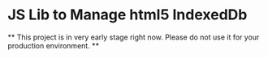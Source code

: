 # JS Lib to Manage html5 IndexedDb
** This project is in very early stage right now. Please do not use it for your production environment. **